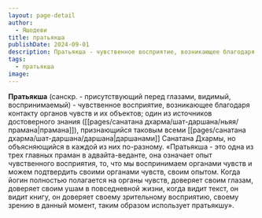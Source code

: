 ```yaml
---
layout: page-detail
author:
  - Яшодеви
title: пратьякша
publishDate: 2024-09-01
description: Пратьякша - чувственное восприятие, возникающее благодаря контакту органов чувств и их объектов; один из источников достоверного знания (прамана), признающийся таковым всеми даршанами (школами философии) Санатана Дхармы, но объясняющийся в каждой из них по-разному.
tags:
  - пратьякша
image:
---
```

**Пратьякша** (санскр. - присутствующий перед глазами, видимый, воспринимаемый) - чувственное восприятие, возникающее благодаря контакту органов чувств и их объектов; один из источников достоверного знания ([[pages/санатана дхарма/шат-даршана/ньяя/прамана|прамана]]), признающийся таковым всеми [[pages/санатана дхарма/шат-даршана/даршана|даршанами]] Санатана Дхармы, но объясняющийся в каждой из них по-разному.
 «Пратьякша - это одна из трех главных праман в адвайта-веданте, она означает опыт чувственного восприятия, то, что мы воспринимаем органами чувств и можем подтвердить своими органами чувств, своим опытом. Когда йогин полностью полагается на органы чувств, доверяет своим глазам, доверяет своим ушам в повседневной жизни, когда видит текст, он видит книгу, он доверяет своему зрительному восприятию, своему зрению в данный момент, таким образом использует пратьякшу».

